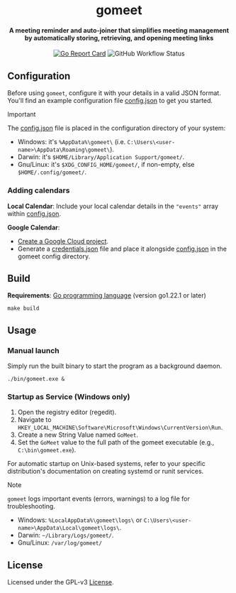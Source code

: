 <h1 align="center">gomeet</h1>

<h4 align="center">A meeting reminder and auto-joiner that simplifies meeting management by automatically storing, retrieving, and opening meeting links</h4>

<p align="center">
  <a href="https://goreportcard.com/report/github.com/AbdeltwabMF/gomeet"><img src="https://goreportcard.com/badge/github.com/AbdeltwabMF/gomeet" alt="Go Report Card"></a>
  <img alt="GitHub Workflow Status" src="https://img.shields.io/github/actions/workflow/status/AbdeltwabMF/gomeet/release.yaml">
</p>

## Configuration

Before using `gomeet`, configure it with your details in a valid JSON format. You'll find an example configuration file [config.json](configs/config.json) to get you started.

> [!IMPORTANT]
> The [config.json](configs/config.json) file is placed in the configuration directory of your system:
>
> - Windows: it's `%AppData%\gomeet\` (i.e. `C:\Users\<user-name>\AppData\Roaming\gomeet\`).
> - Darwin: it's `$HOME/Library/Application Support/gomeet/`.
> - Gnu/Linux: it's `$XDG_CONFIG_HOME/gomeet/`, if non-empty, else `$HOME/.config/gomeet/`.

### Adding calendars

**Local Calendar**: Include your local calendar details in the `"events"` array within [config.json](configs/config.json).

**Google Calendar**:

- [Create a Google Cloud project](https://developers.google.com/workspace/guides/create-project).
- Generate a [credentials.json](configs/credentials.json) file and place it alongside [config.json](configs/config.json) in the gomeet config directory.

## Build

**Requirements**: [Go programming language](https://go.dev/) (version go1.22.1 or later)

```shell
make build
```

## Usage

### Manual launch

Simply run the built binary to start the program as a background daemon.

```shell
./bin/gomeet.exe &
```

### Startup as Service (Windows only)

1. Open the registry editor (regedit).
2. Navigate to `HKEY_LOCAL_MACHINE\Software\Microsoft\Windows\CurrentVersion\Run`.
3. Create a new String Value named `GoMeet`.
4. Set the `GoMeet` value to the full path of the gomeet executable (e.g., `C:\bin\gomeet.exe`).

For automatic startup on Unix-based systems, refer to your specific distribution's documentation on creating systemd or runit services.

> [!NOTE]
> `gomeet` logs important events (errors, warnings) to a log file for troubleshooting.
>
> - Windows: `%LocalAppData%\gomeet\logs\` or `C:\Users\<user-name>\AppData\Local\gomeet\logs\`.
> - Darwin: `~/Library/Logs/gomeet/`.
> - Gnu/Linux: `/var/log/gomeet/`

## License

Licensed under the GPL-v3 [License](LICENSE).
